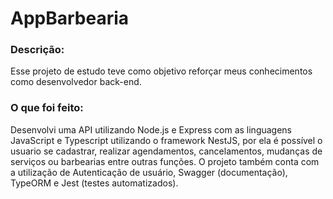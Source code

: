 # AppBarbearia

### Descrição:
Esse projeto de estudo teve como objetivo reforçar meus conhecimentos como desenvolvedor back-end.

### O que foi feito:
Desenvolvi uma API utilizando Node.js e Express com as linguagens JavaScript e Typescript utilizando o framework NestJS, por ela é possível o usuario se cadastrar, realizar agendamentos, cancelamentos, mudanças de serviços ou barbearias entre outras funções. O projeto também conta com a utilização de Autenticação de usuário, Swagger (documentação), TypeORM e Jest (testes automatizados).
